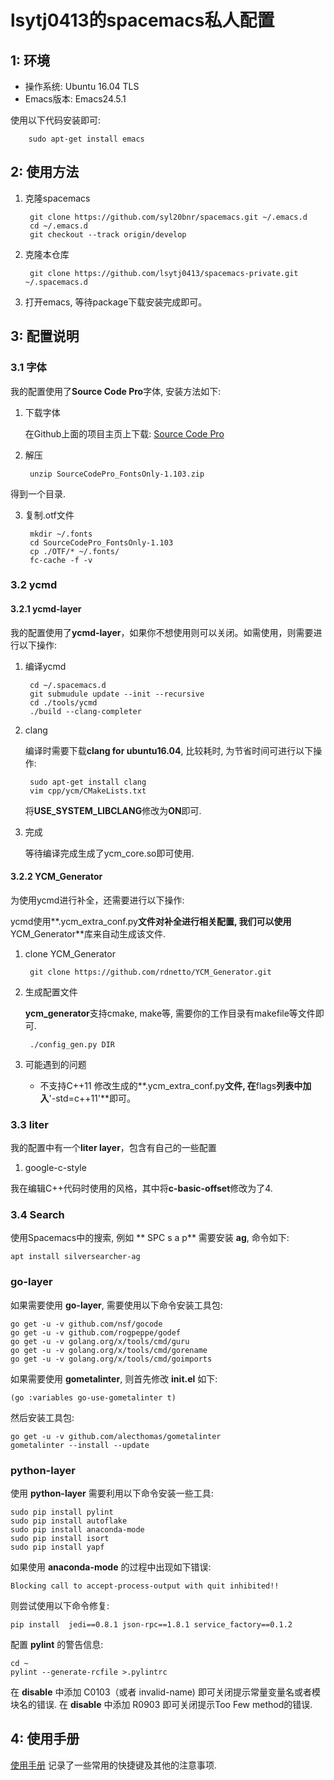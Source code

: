 # lsytj0413的spacemacs私人配置

## 1: 环境

* 操作系统: Ubuntu 16.04 TLS
* Emacs版本: Emacs24.5.1

使用以下代码安装即可:
    
        sudo apt-get install emacs
    
## 2: 使用方法

1. 克隆spacemacs
        
        git clone https://github.com/syl20bnr/spacemacs.git ~/.emacs.d
        cd ~/.emacs.d
        git checkout --track origin/develop
        
2. 克隆本仓库

        git clone https://github.com/lsytj0413/spacemacs-private.git ~/.spacemacs.d
        
3. 打开emacs, 等待package下载安装完成即可。

## 3: 配置说明

### 3.1 字体

我的配置使用了**Source Code Pro**字体, 安装方法如下:
    
1. 下载字体

    在Github上面的项目主页上下载: [Source Code Pro](https://github.com/adobe-fonts/source-code-pro/downloads)

2. 解压
    
        unzip SourceCodePro_FontsOnly-1.103.zip
得到一个目录.

3. 复制.otf文件
    
        mkdir ~/.fonts
        cd SourceCodePro_FontsOnly-1.103
        cp ./OTF/* ~/.fonts/
        fc-cache -f -v

### 3.2 ycmd

#### 3.2.1 ycmd-layer

我的配置使用了**ycmd-layer**，如果你不想使用则可以关闭。如需使用，则需要进行以下操作:

1. 编译ycmd
           
        cd ~/.spacemacs.d
        git submudule update --init --recursive
        cd ./tools/ycmd
        ./build --clang-completer
2. clang
   
   编译时需要下载**clang for ubuntu16.04**, 比较耗时, 为节省时间可进行以下操作:
   
        sudo apt-get install clang
        vim cpp/ycm/CMakeLists.txt
   将**USE_SYSTEM_LIBCLANG**修改为**ON**即可.
3. 完成
   
   等待编译完成生成了ycm_core.so即可使用.

#### 3.2.2 YCM_Generator

为使用ycmd进行补全，还需要进行以下操作:

ycmd使用**.ycm_extra_conf.py**文件对补全进行相关配置, 我们可以使用**YCM_Generator**库来自动生成该文件.
    
1. clone YCM_Generator
    
        git clone https://github.com/rdnetto/YCM_Generator.git
    
2. 生成配置文件
    
    **ycm_generator**支持cmake, make等, 需要你的工作目录有makefile等文件即可.
    
        ./config_gen.py DIR

3. 可能遇到的问题
   * 不支持C++11
     修改生成的**.ycm_extra_conf.py**文件, 在**flags**列表中加入**'-std=c++11'**即可。

### 3.3 liter

我的配置中有一个**liter layer**，包含有自己的一些配置
   
1. google-c-style
      
  我在编辑C++代码时使用的风格，其中将**c-basic-offset**修改为了4.
       
### 3.4 Search ###

使用Spacemacs中的搜索, 例如 ** SPC s a p** 需要安装 **ag**, 命令如下:

```
apt install silversearcher-ag
```

### go-layer ###

如果需要使用 **go-layer**, 需要使用以下命令安装工具包:

```
go get -u -v github.com/nsf/gocode
go get -u -v github.com/rogpeppe/godef
go get -u -v golang.org/x/tools/cmd/guru
go get -u -v golang.org/x/tools/cmd/gorename
go get -u -v golang.org/x/tools/cmd/goimports
```

如果需要使用 **gometalinter**, 则首先修改 **init.el** 如下:

```
(go :variables go-use-gometalinter t)
```

然后安装工具包:

```
go get -u -v github.com/alecthomas/gometalinter
gometalinter --install --update
```

### python-layer ###

使用 **python-layer** 需要利用以下命令安装一些工具:

```
sudo pip install pylint
sudo pip install autoflake
sudo pip install anaconda-mode
sudo pip install isort
sudo pip install yapf
```

如果使用 **anaconda-mode** 的过程中出现如下错误:

```
Blocking call to accept-process-output with quit inhibited!!
```

则尝试使用以下命令修复:

```
pip install  jedi==0.8.1 json-rpc==1.8.1 service_factory==0.1.2
```

配置 **pylint** 的警告信息:

```
cd ~
pylint --generate-rcfile >.pylintrc
```

在 **disable** 中添加 C0103（或者 invalid-name) 即可关闭提示常量变量名或者模块名的错误.
在 **disable** 中添加 R0903 即可关闭提示Too Few method的错误.


## 4: 使用手册 ##

[使用手册](https://github.com/lsytj0413/spacemacs-private/blob/master/manual.md) 记录了一些常用的快捷键及其他的注意事项.
